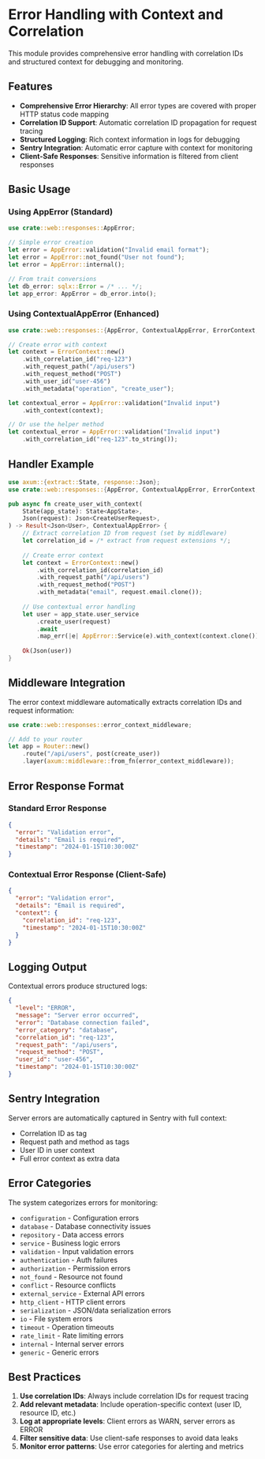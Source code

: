 # Error Handling with Context and Correlation

This module provides comprehensive error handling with correlation IDs and structured context for debugging and monitoring.

## Features

- **Comprehensive Error Hierarchy**: All error types are covered with proper HTTP status code mapping
- **Correlation ID Support**: Automatic correlation ID propagation for request tracing
- **Structured Logging**: Rich context information in logs for debugging
- **Sentry Integration**: Automatic error capture with context for monitoring
- **Client-Safe Responses**: Sensitive information is filtered from client responses

## Basic Usage

### Using AppError (Standard)

```rust
use crate::web::responses::AppError;

// Simple error creation
let error = AppError::validation("Invalid email format");
let error = AppError::not_found("User not found");
let error = AppError::internal();

// From trait conversions
let db_error: sqlx::Error = /* ... */;
let app_error: AppError = db_error.into();
```

### Using ContextualAppError (Enhanced)

```rust
use crate::web::responses::{AppError, ContextualAppError, ErrorContext, IntoContextualError};

// Create error with context
let context = ErrorContext::new()
    .with_correlation_id("req-123")
    .with_request_path("/api/users")
    .with_request_method("POST")
    .with_user_id("user-456")
    .with_metadata("operation", "create_user");

let contextual_error = AppError::validation("Invalid input")
    .with_context(context);

// Or use the helper method
let contextual_error = AppError::validation("Invalid input")
    .with_correlation_id("req-123".to_string());
```

## Handler Example

```rust
use axum::{extract::State, response::Json};
use crate::web::responses::{AppError, ContextualAppError, ErrorContext, IntoContextualError};

pub async fn create_user_with_context(
    State(app_state): State<AppState>,
    Json(request): Json<CreateUserRequest>,
) -> Result<Json<User>, ContextualAppError> {
    // Extract correlation ID from request (set by middleware)
    let correlation_id = /* extract from request extensions */;
    
    // Create error context
    let context = ErrorContext::new()
        .with_correlation_id(correlation_id)
        .with_request_path("/api/users")
        .with_request_method("POST")
        .with_metadata("email", request.email.clone());
    
    // Use contextual error handling
    let user = app_state.user_service
        .create_user(request)
        .await
        .map_err(|e| AppError::Service(e).with_context(context.clone()))?;
    
    Ok(Json(user))
}
```

## Middleware Integration

The error context middleware automatically extracts correlation IDs and request information:

```rust
use crate::web::responses::error_context_middleware;

// Add to your router
let app = Router::new()
    .route("/api/users", post(create_user))
    .layer(axum::middleware::from_fn(error_context_middleware));
```

## Error Response Format

### Standard Error Response
```json
{
  "error": "Validation error",
  "details": "Email is required",
  "timestamp": "2024-01-15T10:30:00Z"
}
```

### Contextual Error Response (Client-Safe)
```json
{
  "error": "Validation error",
  "details": "Email is required",
  "context": {
    "correlation_id": "req-123",
    "timestamp": "2024-01-15T10:30:00Z"
  }
}
```

## Logging Output

Contextual errors produce structured logs:

```json
{
  "level": "ERROR",
  "message": "Server error occurred",
  "error": "Database connection failed",
  "error_category": "database",
  "correlation_id": "req-123",
  "request_path": "/api/users",
  "request_method": "POST",
  "user_id": "user-456",
  "timestamp": "2024-01-15T10:30:00Z"
}
```

## Sentry Integration

Server errors are automatically captured in Sentry with full context:

- Correlation ID as tag
- Request path and method as tags
- User ID in user context
- Full error context as extra data

## Error Categories

The system categorizes errors for monitoring:

- `configuration` - Configuration errors
- `database` - Database connectivity issues
- `repository` - Data access errors
- `service` - Business logic errors
- `validation` - Input validation errors
- `authentication` - Auth failures
- `authorization` - Permission errors
- `not_found` - Resource not found
- `conflict` - Resource conflicts
- `external_service` - External API errors
- `http_client` - HTTP client errors
- `serialization` - JSON/data serialization errors
- `io` - File system errors
- `timeout` - Operation timeouts
- `rate_limit` - Rate limiting errors
- `internal` - Internal server errors
- `generic` - Generic errors

## Best Practices

1. **Use correlation IDs**: Always include correlation IDs for request tracing
2. **Add relevant metadata**: Include operation-specific context (user ID, resource ID, etc.)
3. **Log at appropriate levels**: Client errors as WARN, server errors as ERROR
4. **Filter sensitive data**: Use client-safe responses to avoid data leaks
5. **Monitor error patterns**: Use error categories for alerting and metrics